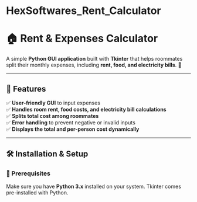 # HexSoftwares_Rent_Calculator
# 🏠 Rent & Expenses Calculator

A simple **Python GUI application** built with **Tkinter** that helps roommates split their monthly expenses, including **rent, food, and electricity bills**. 🚀

---

## 📌 Features
✅ **User-friendly GUI** to input expenses  
✅ **Handles room rent, food costs, and electricity bill calculations**  
✅ **Splits total cost among roommates**  
✅ **Error handling** to prevent negative or invalid inputs  
✅ **Displays the total and per-person cost dynamically**  

---

## 🛠 Installation & Setup

### **🔹 Prerequisites**
Make sure you have **Python 3.x** installed on your system. Tkinter comes pre-installed with Python.
